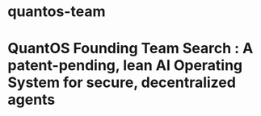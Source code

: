 # quantos-team
# QuantOS Founding Team Search : A patent-pending, lean AI Operating System for secure, decentralized agents 
